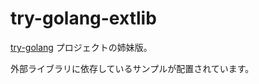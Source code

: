 # try-golang-extlib

[try-golang](https://github.com/devlights/try-golang) プロジェクトの姉妹版。

外部ライブラリに依存しているサンプルが配置されています。
